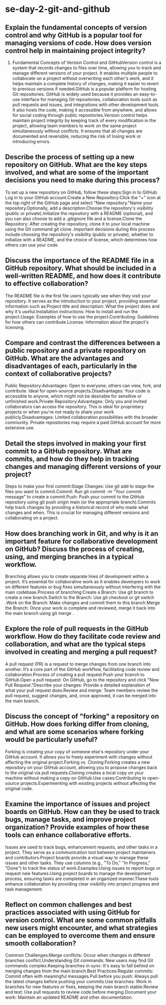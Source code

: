 # se-day-2-git-and-github
## Explain the fundamental concepts of version control and why GitHub is a popular tool for managing versions of code. How does version control help in maintaining project integrity?
1. Fundamental Concepts of Version Control and GitHubVersion control is a system that records changes to files over time, allowing you to track and manage different versions of your project. It enables multiple people to collaborate on a project without overwriting each other's work, and it helps maintain a complete history of changes, making it easier to revert to previous versions if needed.GitHub is a popular platform for hosting Git repositories. GitHub is widely used because it provides an easy-to-use interface for managing Git repositories, collaboration tools such as pull requests and issues, and integrations with other development tools. It also hosts the code, making it accessible from anywhere, and allows for social coding through public repositories.Version control helps maintain project integrity by keeping track of every modification in the project, allowing team members to work on the same project simultaneously without conflicts. It ensures that all changes are documented and reversible, reducing the risk of losing work or introducing errors.
   
## Describe the process of setting up a new repository on GitHub. What are the key steps involved, and what are some of the important decisions you need to make during this process?
To set up a new repository on GitHub, follow these steps:Sign in to GitHub: Log in to your GitHub account.Create a New Repository:Click the "+" icon at the top right of the GitHub page and select "New repository."Name your repository.Optionally, add a description.Choose the repository's visibility (public or private).Initialize the repository with a README (optional), and you can also choose to add a .gitignore file and a license.Clone the Repository: After creating the repository, clone it to your local machine using the Git command git clone <repository-url>.Important decisions during this process include choosing the repository's visibility (public or private), whether to initialize with a README, and the choice of license, which determines how others can use your code.
## Discuss the importance of the README file in a GitHub repository. What should be included in a well-written README, and how does it contribute to effective collaboration?
The README file is the first file users typically see when they visit your repository. It serves as the introduction to your project, providing essential information such as:Project title and description: What the project does and why it's useful.Installation instructions: How to install and run the project.Usage: Examples of how to use the project.Contributing: Guidelines for how others can contribute.License: Information about the project's licensing.
## Compare and contrast the differences between a public repository and a private repository on GitHub. What are the advantages and disadvantages of each, particularly in the context of collaborative projects?
Public Repository:Advantages: Open to everyone; others can view, fork, and contribute. Ideal for open-source projects.Disadvantages: Your code is accessible to anyone, which might not be desirable for sensitive or unfinished work.Private Repository:Advantages: Only you and invited collaborators can access the repository. This is ideal for proprietary projects or when you're not ready to share your work publicly.Disadvantages: Limited collaboration possibilities with the broader community. Private repositories may require a paid GitHub account for more extensive use.
## Detail the steps involved in making your first commit to a GitHub repository. What are commits, and how do they help in tracking changes and managing different versions of your project?
Steps to make your first commit:Stage Changes: Use git add <file-name> to stage the files you want to commit.Commit: Run git commit -m "Your commit message" to create a commit.Push: Push your commit to the GitHub repository using git push origin main (or the appropriate branch).Commits help track changes by providing a historical record of who made what changes and when. This is crucial for managing different versions and collaborating on a project.
## How does branching work in Git, and why is it an important feature for collaborative development on GitHub? Discuss the process of creating, using, and merging branches in a typical workflow.
Branching allows you to create separate lines of development within a project. It’s essential for collaborative work as it enables developers to work on different features or bug fixes simultaneously without interfering with the main codebase.Process of branching:Create a Branch: Use git branch <branch-name> to create a new branch.Switch to the Branch: Use git checkout <branch-name> or git switch <branch-name>.Work on the Branch: Make changes and commit them to this branch.Merge the Branch: Once your work is complete and reviewed, merge it back into the main branch using git merge <branch-name>.
## Explore the role of pull requests in the GitHub workflow. How do they facilitate code review and collaboration, and what are the typical steps involved in creating and merging a pull request?
A pull request (PR) is a request to merge changes from one branch into another. It’s a core part of the GitHub workflow, facilitating code review and collaboration.Process of creating a pull request:Push your branch to GitHub.Open a pull request: On GitHub, go to the repository and click "New Pull Request."Describe your changes: Provide a detailed explanation of what your pull request does.Review and merge: Team members review the pull request, suggest changes, and, once approved, it can be merged into the main branch.
## Discuss the concept of "forking" a repository on GitHub. How does forking differ from cloning, and what are some scenarios where forking would be particularly useful?
Forking is creating your copy of someone else's repository under your GitHub account. It allows you to freely experiment with changes without affecting the original project.Forking vs. Cloning:Forking creates a new repository on your GitHub account, allowing you to propose changes back to the original via pull requests.Cloning creates a local copy on your machine without making a copy on GitHub.Use cases:Contributing to open-source projects.Experimenting with existing projects without affecting the original code.
## Examine the importance of issues and project boards on GitHub. How can they be used to track bugs, manage tasks, and improve project organization? Provide examples of how these tools can enhance collaborative efforts.
Issues are used to track bugs, enhancement requests, and other tasks in a project. They serve as a communication tool between project maintainers and contributors.Project boards provide a visual way to manage these issues and other tasks. They use columns (e.g., "To Do," "In Progress," "Done") to track the status of work.Examples:Using issues to report bugs or request new features.Using project boards to manage the development process, ensuring tasks are completed in an organized manner.These tools enhance collaboration by providing clear visibility into project progress and task management.
## Reflect on common challenges and best practices associated with using GitHub for version control. What are some common pitfalls new users might encounter, and what strategies can be employed to overcome them and ensure smooth collaboration?
Common Challenges:Merge conflicts: Occur when changes in different branches conflict.Understanding Git commands: New users may find Git commands complex.Keeping branches in sync: It's easy to fall behind on merging changes from the main branch.Best Practices:Regular commits: Commit often with meaningful messages.Pull before you push: Always pull the latest changes before pushing your commits.Use branches: Work in branches for new features or fixes, keeping the main branch stable.Review and test: Use pull requests to review code before merging.Document your work: Maintain an updated README and other documentation.
